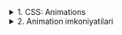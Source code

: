 <details>
<summary>1. CSS: Animations</summary>

## CSS: Animations

**Animation** — elementning ko‘rinishi va holatini vaqt davomida bosqichma-bosqich o‘zgartirish usuli. `:hover` effektidan farqli, animatsiyalar **o‘z-o‘zidan** ishlashi, **takrorlanishi** va **kechikish** bilan boshlanishi mumkin.

## 1. `@keyframes` — animatsiya bosqichlari

`@keyframes` ichida **boshlanish** va **yakun** holatlari (yoki foizlarda bosqichlar) yoziladi.

```css
@keyframes rangOzgartirish {
  from { background: red; }
  to   { background: blue; }
}

/* yoki foizlarda */
@keyframes sakrash {
  0%   { transform: translateY(0); }
  50%  { transform: translateY(200px); }
  100% { transform: translateY(0); }
}
```

## 2. Asosiy `animation-*` xususiyatlar

**`animation-name`**
Qaysi **`@keyframes`** ishlatilishini ko‘rsatadi.

```css
.box { 
    animation-name: rangOzgartirish; 
}
```

**`animation-duration`**
Necha sekund davom etishi.

```css
.box { 
    animation-duration: 2s; 
}
```

**`animation-timing-function`**
Tezlik egri chizig‘i:

`linear` — doimiy tezlik

`ease` — sekin → tez → sekin

`ease-in`, `ease-out`, `ease-in-out`

`cubic-bezier(…)` — maxsus egri

`steps(n, start|end)` — bosqichli (masalan, `tayper` effekti)

```css
.box { 
    animation-timing-function: ease-in-out; 
}
```

**`animation-delay`**
Boshlanishdan oldingi kutish.

```css
.box { 
    animation-delay: 1s; 
}
```

**`animation-iteration-count`**
Necha marta qaytariladi: son yoki infinite.

```css
.box { 
    animation-iteration-count: infinite; 
}
```

**`animation-direction`**

**Yo‘nalish:**

`normal — 0% → 100%`

`reverse — 100% → 0%`

`alternate` — borib-keladi

`alternate-reverse` — teskari borib-keladi

```css
.box { 
    animation-direction: alternate; 
}
```

**`animation-fill-mode`**
Animatsiya oldidan / keyin qaysi holatda “qotib” qolsin:

`none` — odatdagi uslub

`forwards` — oxirgi kadrda qoladi

`backwards` — kechikish paytida boshlang‘ich kadrni ko‘rsatadi

`both` — ikkalasi

```css
.box { 
    animation-fill-mode: forwards; 
}
```

**`animation-play-state`**
`running` yoki `paused`.

```css
.box { 
    animation-play-state: paused; 
}

.box:hover { 
    animation-play-state: running; 
}
```

**Qisqa yozish**: `animation`
Tartib: `name` `duration` `timing-function` `delay` `iteration-count` `direction` `fill-mode` `play-state`

```css
.box { 
    animation: rangOzgartirish 2s ease 0s infinite alternate both; 
}
```
</details>

<details>

<summary>2. Animation imkoniyatilari</summary>

### 1. “Sakraydigan to‘p”

```html
<!DOCTYPE html>
<html lang="uz">
<head>
  <meta charset="UTF-8">
  <title>CSS Animatsiya — Sakraydigan To‘p</title>
  <style>
    /* Sahna */
    html, body {
      height: 100%;
      margin: 0;
      display: flex;
      justify-content: center;
      align-items: center;
      background: #f3f3f3;
      font-family: system-ui, sans-serif;
    }

    .arena {
      position: relative;
      width: 360px;
      height: 280px;
      background: #fff;
      border-radius: 12px;
      box-shadow: 0 6px 18px rgba(0,0,0,0.1);
      overflow: hidden;
    }

    /* To‘p */
    .ball {
      position: absolute;
      left: 150px;
      top: 20px;
      width: 60px;
      height: 60px;
      background: #ff6600;
      border-radius: 50%;
      animation: jump 1s ease-in-out infinite;
    }

    /* Soyasi */
    .shadow {
      position: absolute;
      left: 150px;
      bottom: 25px;
      width: 60px;
      height: 12px;
      background: radial-gradient(closest-side, rgba(0,0,0,0.25), transparent);
      border-radius: 50%;
      animation: shadow 1s ease-in-out infinite;
    }

    /* To‘p sakraydi */
    @keyframes jump {
      0% {
        transform: translateY(0) scaleX(1) scaleY(1);
      }
      45% {
        transform: translateY(170px) scaleX(1.1) scaleY(0.9); /* pastga */
      }
      50% {
        transform: translateY(180px) scaleX(1.15) scaleY(0.85); /* yerga teginish */
      }
      55% {
        transform: translateY(170px) scaleX(1.1) scaleY(0.9); /* tiklanish */
      }
      100% {
        transform: translateY(0) scaleX(1) scaleY(1);
      }
    }

    /* Soyaning kengayishi */
    @keyframes shadow {
      0% {
        transform: scaleX(1);
        opacity: 0.4;
      }
      45% {
        transform: scaleX(1.5);
        opacity: 0.2;
      }
      100% {
        transform: scaleX(1);
        opacity: 0.4;
      }
    }
  </style>
</head>
<body>
  <div class="arena">
    <div class="ball"></div>
    <div class="shadow"></div>
  </div>
</body>
</html>
```

### 2. Yoqimli animatsiya — “Svetofor”

```html
<!DOCTYPE html>
<html lang="uz">
<head>
  <meta charset="UTF-8" />
  <meta name="viewport" content="width=device-width, initial-scale=1" />
  <title>CSS Animatsiya — Haqiqiy Svetofor</title>
  <style>
    html, body { height: 100%; margin: 0; }
    body {
      display: grid;
      place-items: center;
      background: #e9ecf0;
      font-family: system-ui, sans-serif;
    }

    .traffic {
      width: 130px;
      padding: 18px 20px;
      background: #222;
      border-radius: 18px;
      box-shadow: 0 10px 24px rgba(0,0,0,0.15);
      display: grid;
      gap: 16px;
      justify-items: center;
    }

    .lamp {
      width: 60px;
      height: 60px;
      border-radius: 50%;
      opacity: .25;
      filter: saturate(.85);
      box-shadow: inset 0 0 18px rgba(0,0,0,0.6);
    }

    .red    { background: #ff3b30; }
    .yellow { background: #ffcc00; }
    .green  { background: #34c759; }
    .red    { animation: redLight 23s linear infinite; }
    .yellow { animation: yellowLight 23s linear infinite; }
    .green  { animation: greenLight 23s linear infinite; }

    @keyframes redLight {
      0%, 43.4%   { opacity: 1;   box-shadow: 0 0 20px 6px #ff3b30; }
      43.5%, 100% { opacity: .25; box-shadow: inset 0 0 16px rgba(0,0,0,0.6); }
    }

    @keyframes yellowLight {
      0%, 43.4%   { opacity: .25; box-shadow: inset 0 0 16px rgba(0,0,0,0.6); }
      43.5%, 56.9% { opacity: 1;   box-shadow: 0 0 20px 6px #ffcc00; }
      57%, 100%    { opacity: .25; box-shadow: inset 0 0 16px rgba(0,0,0,0.6); }
    }

    @keyframes greenLight {
      0%, 56.9%   { opacity: .25; box-shadow: inset 0 0 16px rgba(0,0,0,0.6); }
      57%, 100%   { opacity: 1;   box-shadow: 0 0 20px 6px #34c759; }
    }

    .lamp { transition: opacity 0.3s ease; }

    @media (prefers-reduced-motion: reduce) {
      .lamp { animation: none; opacity: 1; }
    }
  </style>
</head>
<body>
  <div class="traffic" role="img" aria-label="Haqiqiy svetofor: qizil 10s, sariq 3s, yashil 10s">
    <span class="lamp red"></span>
    <span class="lamp yellow"></span>
    <span class="lamp green"></span>
  </div>
</body>
</html>